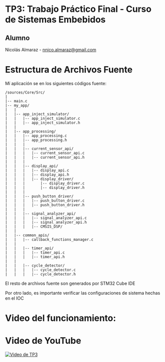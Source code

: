 # TP3: Trabajo Práctico Final - Curso de Sistemas Embebidos

## Alumno
Nicolás Almaraz - nnico.almaraz@gmail.com

# Estructura de Archivos Fuente

Mí aplicación se en los siguientes códigos fuente:

```
/sources/Core/Src/
|
|-- main.c
|-- my_app/
|   |
|   |-- app_inject_simulator/
|   |   |-- app_inject_simulator.c
|   |   |-- app_inject_simulator.h
|   |
|   |-- app_processing/
|   |   |-- app_processing.c
|   |   |-- app_processing.h
|   |   |
|   |   |-- current_sensor_api/
|   |   |   |-- current_sensor_api.c
|   |   |   |-- current_sensor_api.h
|   |   |
|   |   |-- display_api/
|   |   |   |-- display_api.c
|   |   |   |-- display_api.h
|   |   |   |-- display_driver/
|   |   |       |-- display_driver.c
|   |   |       |-- display_driver.h
|   |   |
|   |   |-- push_button_driver/
|   |   |   |-- push_button_driver.c
|   |   |   |-- push_button_driver.h
|   |   |
|   |   |-- signal_analyzer_api/
|   |   |   |-- signal_analyzer_api.c
|   |   |   |-- signal_analyzer_api.h
|   |   |   |-- CMSIS_DSP/
|   |
|   |-- common_apis/
|   |   |-- callback_functions_manager.c
|   |
|   |   |-- timer_api/
|   |   |   |-- timer_api.c
|   |   |   |-- timer_api.h
|   |
|   |   |-- cycle_detector/
|   |   |   |-- cycle_detector.c
|   |   |   |-- cycle_detector.h

```

El resto de archivos fuente son generados por STM32 Cube IDE

Por otro lado, es importante verificar las configuraciones de sistema hechas en el IOC

# Video del funcionamiento:

# Video de YouTube

[![Video de TP3](https://img.youtube.com/vi/SaUtxi-bsFg/0.jpg)](https://www.youtube.com/watch?v=SaUtxi-bsFg)
